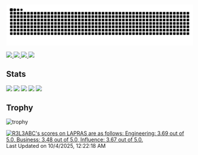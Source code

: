 ![](https://raw.githubusercontent.com/terisuke/terisuke/output/github-contribution-grid-snake.svg)

<p align="left">
  <a href="https://github.com/terisuke">
    <img height="20" src="https://komarev.com/ghpvc/?username=terisuke" />
  </a>
  <a href="https://github.com/terisuke">
    <img height="20" src="https://img.shields.io/github/followers/terisuke?label=follow&logo=github&style=flat" />
  </a>
  <a href="http://qiita.com/terisuke">
    <img height="20" src="https://qiita-badge.apiapi.app/s/terisuke/posts.svg" />
  </a>
  <a href="http://qiita.com/terisuke">
    <img height="20" src="https://qiita-badge.apiapi.app/s/terisuke/contributions.svg" />
  </a>
</p>

## Stats
![](http://github-profile-summary-cards.vercel.app/api/cards/profile-details?username=terisuke&theme=gruvbox)
![](http://github-profile-summary-cards.vercel.app/api/cards/repos-per-language?username=terisuke&theme=gruvbox)
![](http://github-profile-summary-cards.vercel.app/api/cards/most-commit-language?username=terisuke&theme=gruvbox)
![](http://github-profile-summary-cards.vercel.app/api/cards/stats?username=terisuke&theme=gruvbox)
![](http://github-profile-summary-cards.vercel.app/api/cards/productive-time?username=terisuke&theme=gruvbox&utcOffset=9)

## Trophy
![trophy](https://github-profile-trophy.vercel.app/?username=terisuke&theme=gruvbox)

<!--START_SECTION:lapras-card-->
<p ><a href="https://lapras.com/public/R3L3ABC" target="_blank" rel="noopener noreferrer"><img alt="R3L3ABC's scores on LAPRAS are as follows: Engineering: 3.69 out of 5.0, Business: 3.48 out of 5.0, Influence: 3.67 out of 5.0." src="https://lapras-card-generator.vercel.app/api/svg?e=3.69&b=3.48&i=3.67&b1=%23020E27&b2=%230E5593&i1=%23030E21&i2=%231688BF&l=en" width="400" ></a>  
Last Updated on 10/4/2025, 12:22:18 AM</p>
<!--END_SECTION:lapras-card-->
